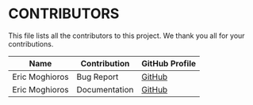 # CONTRIBUTORS

This file lists all the contributors to this project. We thank you all for your contributions.

| Name                  | Contribution            | GitHub Profile                           |
|-----------------------|-------------------------|------------------------------------------|
| Eric Moghioros        | Bug Report              | [GitHub](https://github.com/Mogalina)    |
| Eric Moghioros        | Documentation           | [GitHub](https://github.com/Mogalina)    |